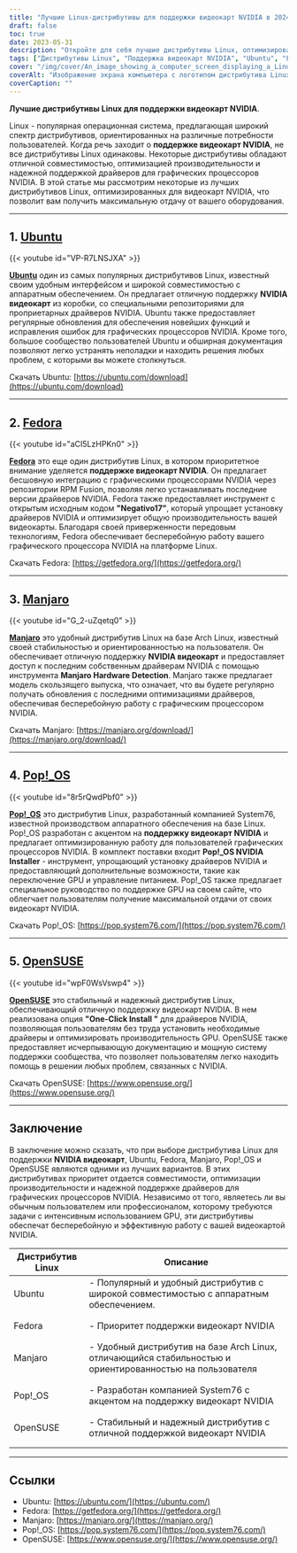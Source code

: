 ```yaml
---
title: "Лучшие Linux-дистрибутивы для поддержки видеокарт NVIDIA в 2024 году"
draft: false
toc: true
date: 2023-05-31
description: "Откройте для себя лучшие дистрибутивы Linux, оптимизированные для поддержки видеокарт NVIDIA, обеспечивающие бесперебойную работу и совместимость."
tags: ["Дистрибутивы Linux", "Поддержка видеокарт NVIDIA", "Ubuntu", "Fedora", "Manjaro", "Pop!_OS", "OpenSUSE", "совместимость драйверов", "оптимизация производительности", "Поддержка GPU", "Драйверы GPU для Linux", "Игры для Linux", "Графика Linux", "Драйверы NVIDIA", "удобные для пользователя дистрибутивы", "Стабильность Linux", "Документация по Linux", "Поддержка сообщества Linux", "Совместимость с аппаратным обеспечением Linux", "прокат", "Переключение графических процессоров", "управление питанием", "Производительность GPU", "Установка Linux", "Поиск и устранение неисправностей в Linux", "Опыт работы с Linux", "Настройка Linux", "Обновления Linux", "автономные обновления", "локальный репозиторий", "кэш", "настройка сервера", "настройка клиента", "apt-mirror", "debmirror", "createrepo", "apt-cacher-ng", "yum-cron", "Обновление системы Linux", "автономные обновления пакетов", "автономные обновления программного обеспечения", "локальный репозиторий пакетов", "локальный кэш пакетов", "автономные обновления Linux", "обработка автономных обновлений", "методы автономного обновления", "обслуживание автономной системы", "Обновление серверов Linux", "Обновления для клиентов Linux", "автономное управление программным обеспечением", "автономное управление пакетами", "стратегии обновления", "Обновления безопасности Linux"]
cover: "/img/cover/An_image_showing_a_computer_screen_displaying_a_Linux_distro.png"
coverAlt: "Изображение экрана компьютера с логотипом дистрибутива Linux с видеокартой NVIDIA и цветной графикой на заднем плане, символизирующей бесперебойную поддержку и оптимизацию производительности графических процессоров NVIDIA в дистрибутивах Linux."
coverCaption: ""
---
```


**Лучшие дистрибутивы Linux для поддержки видеокарт NVIDIA**.

Linux - популярная операционная система, предлагающая широкий спектр дистрибутивов, ориентированных на различные потребности пользователей. Когда речь заходит о **поддержке видеокарт NVIDIA**, не все дистрибутивы Linux одинаковы. Некоторые дистрибутивы обладают отличной совместимостью, оптимизацией производительности и надежной поддержкой драйверов для графических процессоров NVIDIA. В этой статье мы рассмотрим некоторые из лучших дистрибутивов Linux, оптимизированных для видеокарт NVIDIA, что позволит вам получить максимальную отдачу от вашего оборудования.
______

## 1. [Ubuntu](https://ubuntu.com/download)

{{< youtube id="VP-R7LNSJXA" >}}

[**Ubuntu**](https://ubuntu.com/download) один из самых популярных дистрибутивов Linux, известный своим удобным интерфейсом и широкой совместимостью с аппаратным обеспечением. Он предлагает отличную поддержку **NVIDIA видеокарт** из коробки, со специальными репозиториями для проприетарных драйверов NVIDIA. Ubuntu также предоставляет регулярные обновления для обеспечения новейших функций и исправления ошибок для графических процессоров NVIDIA. Кроме того, большое сообщество пользователей Ubuntu и обширная документация позволяют легко устранять неполадки и находить решения любых проблем, с которыми вы можете столкнуться.

Скачать Ubuntu: [https://ubuntu.com/download](https://ubuntu.com/download)

______

## 2. [Fedora](https://getfedora.org/)

{{< youtube id="aCI5LzHPKn0" >}}

[**Fedora**](https://getfedora.org/) это еще один дистрибутив Linux, в котором приоритетное внимание уделяется **поддержке видеокарт NVIDIA**. Он предлагает бесшовную интеграцию с графическими процессорами NVIDIA через репозитории RPM Fusion, позволяя легко устанавливать последние версии драйверов NVIDIA. Fedora также предоставляет инструмент с открытым исходным кодом **"Negativo17"**, который упрощает установку драйверов NVIDIA и оптимизирует общую производительность вашей видеокарты. Благодаря своей приверженности передовым технологиям, Fedora обеспечивает бесперебойную работу вашего графического процессора NVIDIA на платформе Linux.

Скачать Fedora: [https://getfedora.org/](https://getfedora.org/)

______

## 3. [Manjaro](https://manjaro.org/download/)

{{< youtube id="G_2-uZqetq0" >}}

[**Manjaro**](https://manjaro.org/download/) это удобный дистрибутив Linux на базе Arch Linux, известный своей стабильностью и ориентированностью на пользователя. Он обеспечивает отличную поддержку **NVIDIA видеокарт** и предоставляет доступ к последним собственным драйверам NVIDIA с помощью инструмента **Manjaro Hardware Detection**. Manjaro также предлагает модель скользящего выпуска, что означает, что вы будете регулярно получать обновления с последними оптимизациями драйверов, обеспечивая бесперебойную работу с графическим процессором NVIDIA.

Скачать Manjaro: [https://manjaro.org/download/](https://manjaro.org/download/)

______

## 4. [Pop!_OS](https://pop.system76.com/)

{{< youtube id="8r5rQwdPbf0" >}}

[**Pop!_OS**](https://pop.system76.com/) это дистрибутив Linux, разработанный компанией System76, известной производством аппаратного обеспечения на базе Linux. Pop!_OS разработан с акцентом на **поддержку видеокарт NVIDIA** и предлагает оптимизированную работу для пользователей графических процессоров NVIDIA. В комплект поставки входит **Pop!_OS NVIDIA Installer** - инструмент, упрощающий установку драйверов NVIDIA и предоставляющий дополнительные возможности, такие как переключение GPU и управление питанием. Pop!_OS также предлагает специальное руководство по поддержке GPU на своем сайте, что облегчает пользователям получение максимальной отдачи от своих видеокарт NVIDIA.

Скачать Pop!_OS: [https://pop.system76.com/](https://pop.system76.com/)

______

## 5. [OpenSUSE](https://www.opensuse.org/)

{{< youtube id="wpF0WsVswp4" >}}

[**OpenSUSE**](https://www.opensuse.org/) это стабильный и надежный дистрибутив Linux, обеспечивающий отличную поддержку видеокарт NVIDIA. В нем реализована опция **"One-Click Install "** для драйверов NVIDIA, позволяющая пользователям без труда установить необходимые драйверы и оптимизировать производительность GPU. OpenSUSE также предоставляет исчерпывающую документацию и мощную систему поддержки сообщества, что позволяет пользователям легко находить помощь в решении любых проблем, связанных с NVIDIA.

Скачать OpenSUSE: [https://www.opensuse.org/](https://www.opensuse.org/)

______

## Заключение

В заключение можно сказать, что при выборе дистрибутива Linux для поддержки **NVIDIA видеокарт**, Ubuntu, Fedora, Manjaro, Pop!_OS и OpenSUSE являются одними из лучших вариантов. В этих дистрибутивах приоритет отдается совместимости, оптимизации производительности и надежной поддержке драйверов для графических процессоров NVIDIA. Независимо от того, являетесь ли вы обычным пользователем или профессионалом, которому требуются задачи с интенсивным использованием GPU, эти дистрибутивы обеспечат бесперебойную и эффективную работу с вашей видеокартой NVIDIA.

| Дистрибутив Linux | Описание |
|--------------|--------------------------------------------------------------------------------------------------------------------------------|
| Ubuntu | - Популярный и удобный дистрибутив с широкой совместимостью с аппаратным обеспечением.
| | | - Специальные репозитории для фирменных драйверов NVIDIA | | | | - Регулярные обновления и сообщество пользователей.
| | | - Регулярные обновления и сильная поддержка сообщества | |
| Fedora | - Приоритет поддержки видеокарт NVIDIA | | | | - Приоритет поддержки видеокарт NVIDIA.
| | | - Бесшовная интеграция с графическими процессорами NVIDIA через репозитории RPM Fusion | | | | | | - Приоритетная поддержка видеокарт NVIDIA.
| | | - Предоставляет инструмент с открытым исходным кодом "Negativo17" для легкой установки драйверов NVIDIA | |
| Manjaro | - Удобный дистрибутив на базе Arch Linux, отличающийся стабильностью и ориентированностью на пользователя |
| | | - Отличная поддержка видеокарт NVIDIA |
| | | - Обеспечивает доступ к последним проприетарным драйверам NVIDIA с помощью инструмента Manjaro Hardware Detection | |
| Pop!_OS | - Разработан компанией System76 с акцентом на поддержку видеокарт NVIDIA |
| | | - Оптимизированная работа для пользователей графических процессоров NVIDIA |
| | | - Инструмент Pop!_OS NVIDIA Installer для легкой установки драйверов и дополнительных функций, таких как переключение GPU и управление питанием | |
| OpenSUSE | - Стабильный и надежный дистрибутив с отличной поддержкой видеокарт NVIDIA |
| | | - Опция "One-Click Install" для легкой установки драйверов NVIDIA | |
| | | - Исчерпывающая документация и сильная система поддержки сообщества | |


______

## Ссылки

- Ubuntu: [https://ubuntu.com/](https://ubuntu.com/)
- Fedora: [https://getfedora.org/](https://getfedora.org/)
- Manjaro: [https://manjaro.org/](https://manjaro.org/)
- Pop!_OS: [https://pop.system76.com/](https://pop.system76.com/)
- OpenSUSE: [https://www.opensuse.org/](https://www.opensuse.org/)
